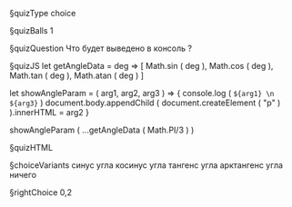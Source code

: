 §quizType
choice

§quizBalls
1

§quizQuestion
Что будет выведено в консоль ?



§quizJS
let getAngleData =
    deg => [
        Math.sin ( deg ),
        Math.cos ( deg ),
        Math.tan ( deg ),
        Math.atan ( deg )
    ]

let showAngleParam = ( arg1, arg2, arg3 ) => {
    console.log ( `${arg1} \n ${arg3}` )
    document.body.appendChild (
        document.createElement ( "p" )
    ).innerHTML = arg2
}

showAngleParam ( ...getAngleData ( Math.PI/3 ) )

§quizHTML



§choiceVariants
синус угла
косинус угла
тангенс угла
арктангенс угла
ничего


§rightChoice
0,2

